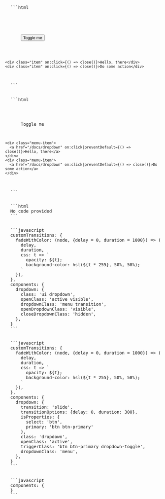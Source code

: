 <script>
import ShowBlock from '../../../_components/show-block.svelte';
import Semantic from './semantic.svelte';
import Spectre from './spectre.svelte';
import Tailwind from './tailwind.svelte';
</script>

<ShowBlock>
  <div slot="semantic">
    <Semantic />
  </div>
  <div slot="spectre">
    <Spectre />
  </div>
  <div slot="tailwind">
    <Tailwind />
  </div>
  
  <pre class="code" slot="code-semantic">
  ```html
  <script>
    import {Dropdown, Button} from 'industrial-ui';
  </script>
  
  <Dropdown transition="fadeWithColor" let:close id="dd-3">
    <div slot="trigger">
      <Button>Toggle me</Button>
    </div>
    
    <div class="item" on:click={() => close()}>Hello, there</div>
    <div class="item" on:click={() => close()}>Do some action</div>
  </Dropdown>
  ```
  </pre>
  
  <pre class="code" slot="code-spectre">
  ```html
  <script>
    import {Dropdown} from 'industrial-ui';
  </script>
  
  <Dropdown transition="fadeWithColor" is:primary let:close id="dd-3">
    <span slot="trigger">
      Toggle me
    </span>
  
    <div class="menu-item">
      <a href="/docs/dropdown" on:click|preventDefault={() => close()}>Hello, there</a>
    </div>
    <div class="menu-item">
      <a href="/docs/dropdown" on:click|preventDefault={() => close()}>Do some action</a>
    </div>
  </Dropdown>
  ```
  </pre>
  
  <pre class="code" slot="code-tailwind">
  ```html
  No code provided
  ```
  </pre>

  <pre class="code" slot="config-semantic">
  ```javascript
  customTransitions: {
    fadeWithColor: (node, {delay = 0, duration = 1000}) => ({
      delay,
      duration,
      css: t => `
        opacity: ${t};
        background-color: hsl(${t * 255}, 50%, 50%);
      `
    }),
  },
  components: {
    dropdown: {
      class: 'ui dropdown',
      openClass: 'active visible',
      dropdownClass: 'menu transition',
      openDropdownClass: 'visible',
      closeDropdownClass: 'hidden',
    },
  }
  ```
  </pre>

  <pre class="code" slot="config-spectre">
  ```javascript
  customTransitions: {
    fadeWithColor: (node, {delay = 0, duration = 1000}) => ({
      delay,
      duration,
      css: t => `
        opacity: ${t};
        background-color: hsl(${t * 255}, 50%, 50%);
      `
    }),
  },
  components: {
    dropdown: {
      transition: 'slide',
      transitionOptions: {delay: 0, duration: 300},
      isProperties: {
        select: 'btn',
        primary: 'btn btn-primary'
      },
      class: 'dropdown',
      openClass: 'active',
      triggerClass: 'btn btn-primary dropdown-toggle',
      dropdownClass: 'menu',
    },
  }
  ```
  </pre>

  <pre class="code" slot="config-tailwind">
  ```javascript
  components: {
  }
  ```
  </pre>
</ShowBlock>
